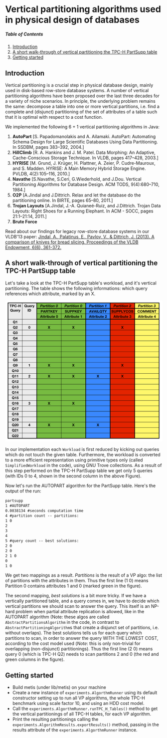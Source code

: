 # Vertical partitioning algorithms used in physical design of databases

##### Table of Contents
1. [Introduction](#introduction)
2. [A short walk-through of vertical partitioning the TPC-H PartSupp table](#a-short-walk-through-of-vertical-partitioning-the-tpc-h-partsupp-table)
3. [Getting started](#getting-started)

## Introduction

Vertical partitioning is a crucial step in physical database design, mainly used in disk-based row-store database systems. A number of vertical partitioning algorithms have been proposed over the last three decades for a variety of niche scenarios. In principle, the underlying problem remains the same: decompose a table into one or more vertical partitions, i.e. find a complete and (disjunct) partitioning of the set of attributes of a table such that it is optimal with respect to a cost function.

We implemented the following 6 + 1 vertical partitioning algorithms in Java:

1. **AutoPart** [S. Papadomanolakis and A. Ailamaki. AutoPart: Automating Schema Design for Large Scientific Databases Using Data Partitioning. In SSDBM, pages 383–392, 2004.]
2. **HillClimb** [R. A. Hankins and J. M. Patel. Data Morphing: An Adaptive, Cache-Conscious Storage Technique. In VLDB, pages 417–428, 2003.]
3. **HYRISE** [M. Grund, J. Krüger, H. Plattner, A. Zeier, P. Cudre-Mauroux, and S. Madden. HYRISE: A Main Memory Hybrid Storage Engine. PVLDB, 4(2):105–116, 2010.]
4. **Navathe** [S.Navathe, S.Ceri, G.Wiederhold, and J.Dou. Vertical Partitioning Algorithms for Database Design. ACM TODS, 9(4):680–710, 1984.]
5. **O2P** [A.Jindal and J.Dittrich. Relax and let the database do the partitioning online. In BIRTE, pages 65–80, 2011.]
6. **Trojan Layouts** [A.Jindal, J.-A. Quianeé-Ruiz, and J.Dittrich. Trojan Data Layouts: Right Shoes for a Running Elephant. In ACM - SOCC, pages 21:1–21:14, 2011.]
7. **Brute Force**

Read about our findings for legacy row-store database systems in our VLDB'13 paper: [Jindal, A., Palatinus, E., Pavlov, V., & Dittrich, J. (2013). A comparison of knives for bread slicing. Proceedings of the VLDB Endowment, 6(6), 361-372.](http://www.vldb.org/pvldb/vol6/p361-jindal.pdf)


## A short walk-through of vertical partitioning the TPC-H PartSupp table

Let's take a look at the TPC-H PartSupp table's workload, and it's vertical partitioning.  The table shows the following informations: which query references which attribute, marked by an X.

![Vertical partitioning of the TPC-H PartSupp table.](img/VP_tpch_partsupp.png "Vertical partitioning of the TPC-H PartSupp table.")

In our implementation each `Workload` is first reduced by kicking out queries which do not touch the given table. Furthermore, the workload is converted to a more efficient representation using primitive types only (called `SimplifiedWorkload` in the code), using GNU Trove collections. As a result of this step performed on the TPC-H PartSupp table we get only 5 queries (with IDs 0 to 4, shown in the second column in the above Figure).

Now let's run the AUTOPART algorithm for the PartSupp table. Here's the output of the run:

```
partsupp
1 #AUTOPART
0.0038134 #seconds computation time
4 #partition count -- partitions:
1 0
2
3
4
5 #query count -- best solutions:
2 0
2 0
2 1 0
0
1 0
```

We get two mappings as a result. _Partitions_ is the result of a VP algo: the list of partitions with the attributes in them. Thus the first line (1 0) means Partition 0 contains attributes 1 and 0 (marked green in the figure).

The second mapping, _best solutions_ is a bit more tricky. If we have a vertically partitioned table, and a query comes in, we have to decide which vertical partitions we should scan to answer the query. This itself is an NP-hard problem when partial attribute replication is allowed, like in the AUTOPART algorithm (Note: these algos are called `AbstractPartitionsAlgorithm` in the code, in contrast to `AbstractPartitioningAlgorithm`s that create a disjunct set of partitions, i.e. without overlaps). The best solutions tells us for each query which partitions to scan, in order to answer the query WITH THE LOWEST COST, according to the cost model used (_Note_: this is only non-trivial for overlapping (non-disjunct) partitionings). Thus the first line (2 0) means query 0 (which is TPC-H Q2) needs to scan partitions 2 and 0 (the red and green columns in the figure).

## Getting started

* Build metis (under lib/metis) on your machine
* Create a new instance of `experiments.AlgorthmRunner` using its default constructor setting up to run all VP algorithms, the whole TPC-H benchmark using scale factor 10, and using an HDD cost model.
* Call the `experiments.AlgorthmRunner.runTPC_H_Tables()` method to get the vertical partitionings of all TPC-H tables, for each VP algorithm.
* Print the resulting partitionings calling the `experiments.AlgorithmResults.exportResults()` method, passing in the results attribute of the `experiments.AlgorthmRunner` instance.
